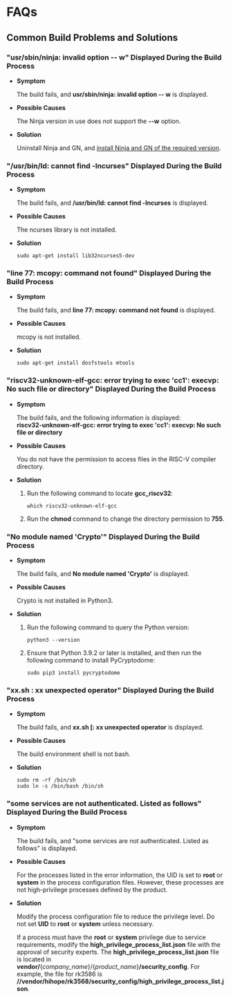 # FAQs

## Common Build Problems and Solutions

###  "usr/sbin/ninja: invalid option -- w" Displayed During the Build Process

- **Symptom**

  The build fails, and **usr/sbin/ninja: invalid option -- w** is displayed.

- **Possible Causes**

  The Ninja version in use does not support the **--w** option.

- **Solution**

  Uninstall Ninja and GN, and [install Ninja and GN of the required version](../../device-dev/get-code/gettools-ide.md).

### "/usr/bin/ld: cannot find -lncurses" Displayed During the Build Process

- **Symptom**

  The build fails, and **/usr/bin/ld: cannot find -lncurses** is displayed.

- **Possible Causes**

  The ncurses library is not installed.

- **Solution**

  ```shell
  sudo apt-get install lib32ncurses5-dev
  ```

### "line 77: mcopy: command not found" Displayed During the Build Process

- **Symptom**

  The build fails, and **line 77: mcopy: command not found** is displayed.

- **Possible Causes**

  mcopy is not installed.

- **Solution**

  ```shell
  sudo apt-get install dosfstools mtools
  ```

### "riscv32-unknown-elf-gcc: error trying to exec 'cc1': execvp: No such file or directory" Displayed During the Build Process

- **Symptom**

  The build fails, and the following information is displayed: <br>**riscv32-unknown-elf-gcc: error trying to exec 'cc1': execvp: No such file or directory**

- **Possible Causes**

   You do not have the permission to access files in the RISC-V compiler directory.

- **Solution**

  1. Run the following command to locate **gcc_riscv32**:
  
     ```shell
     which riscv32-unknown-elf-gcc 
     ```

     
  
  2. Run the **chmod** command to change the directory permission to **755**.
  
     

### "No module named 'Crypto'" Displayed During the Build Process

- **Symptom**

  The build fails, and **No module named 'Crypto'** is displayed.

- **Possible Causes**

   Crypto is not installed in Python3.

- **Solution**

  1. Run the following command to query the Python version:

     ```shell
     python3 --version
     ```

  2. Ensure that Python 3.9.2 or later is installed, and then run the following command to install PyCryptodome:

     ```shell
     sudo pip3 install pycryptodome
     ```

### "xx.sh : xx unexpected operator" Displayed During the Build Process

- **Symptom**

  The build fails, and **xx.sh [: xx unexpected operator** is displayed.

- **Possible Causes**

  The build environment shell is not bash.

- **Solution**

  ```shell
  sudo rm -rf /bin/sh
  sudo ln -s /bin/bash /bin/sh
  ```


### "some services are not authenticated. Listed as follows" Displayed During the Build Process

- **Symptom**

  The build fails, and "some services are not authenticated. Listed as follows" is displayed.

- **Possible Causes**

  For the processes listed in the error information, the UID is set to **root** or **system** in the process configuration files. However, these processes are not high-privilege processes defined by the product.

- **Solution**

  Modify the process configuration file to reduce the privilege level. Do not set **UID** to **root** or **system** unless necessary.

  If a process must have the **root** or **system** privilege due to service requirements, modify the **high_privilege_process_list.json** file with the approval of security experts. The **high_privilege_process_list.json** file is located in **vendor/**{*company_name*}/{*product_name*}**/security_config**. For example, the file for rk3586 is **//vendor/hihope/rk3568/security_config/high_privilege_process_list.json**.


